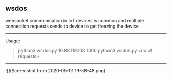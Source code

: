 ## wsdos

websocket communication in IoT devices is common and multiple connection requests sends to device to get freezing the device



-------------------------------------------------------------------------------------

Usage:
> python3 wsdos.py 10.88.119.108 1000
> python3 wsdos.py <IP Address> <no.of requests>

-------------------------------------------------------------------------------------

![](Screenshot from 2020-05-01 19-58-48.png)




